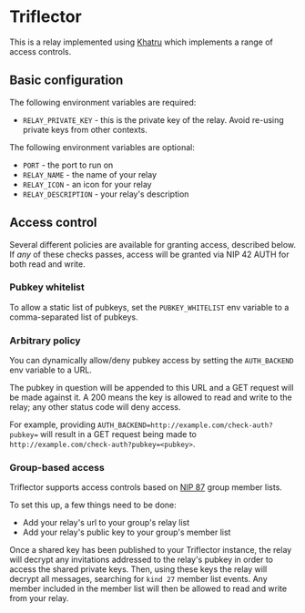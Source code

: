 # Triflector

This is a relay implemented using [Khatru](https://github.com/fiatjaf/khatru) which implements a range of access controls.

## Basic configuration

The following environment variables are required:

- `RELAY_PRIVATE_KEY` - this is the private key of the relay. Avoid re-using private keys from other contexts.

The following environment variables are optional:

- `PORT` - the port to run on
- `RELAY_NAME` - the name of your relay
- `RELAY_ICON` - an icon for your relay
- `RELAY_DESCRIPTION` - your relay's description

## Access control

Several different policies are available for granting access, described below. If _any_ of these checks passes, access will be granted via NIP 42 AUTH for both read and write.

### Pubkey whitelist

To allow a static list of pubkeys, set the `PUBKEY_WHITELIST` env variable to a comma-separated list of pubkeys.

### Arbitrary policy

You can dynamically allow/deny pubkey access by setting the `AUTH_BACKEND` env variable to a URL.

The pubkey in question will be appended to this URL and a GET request will be made against it. A 200 means the key is allowed to read and write to the relay; any other status code will deny access.

For example, providing `AUTH_BACKEND=http://example.com/check-auth?pubkey=` will result in a GET request being made to `http://example.com/check-auth?pubkey=<pubkey>`.

### Group-based access

Triflector supports access controls based on [NIP 87](https://github.com/nostr-protocol/nips/pull/875) group member lists.

To set this up, a few things need to be done:

- Add your relay's url to your group's relay list
- Add your relay's public key to your group's member list

Once a shared key has been published to your Triflector instance, the relay will decrypt any invitations addressed to the relay's pubkey in order to access the shared private keys. Then, using these keys the relay will decrypt all messages, searching for `kind 27` member list events. Any member included in the member list will then be allowed to read and write from your relay.
